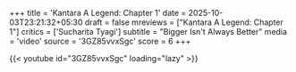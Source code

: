 +++
title = 'Kantara A Legend: Chapter 1'
date = 2025-10-03T23:21:32+05:30
draft = false
mreviews = ["Kantara A Legend: Chapter 1"]
critics = ['Sucharita Tyagi']
subtitle = "Bigger Isn't Always Better"
media = 'video'
source = '3GZ85vvxSgc'
score = 6
+++

{{< youtube id="3GZ85vvxSgc" loading="lazy" >}}
